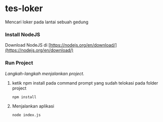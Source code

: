 # tes-loker
Mencari loker pada lantai sebuah gedung

<!-- GETTING STARTED -->

### Install NodeJS

Download NodeJS di [https://nodejs.org/en/download/](https://nodejs.org/en/download/)

### Run Project

_Langkah-langkah menjalankan project._

1. ketik npm install pada command prompt yang sudah telokasi pada folder project
   ```sh
   npm install
   ```
2. Menjalankan aplikasi
   ```sh
   node index.js
   ```

